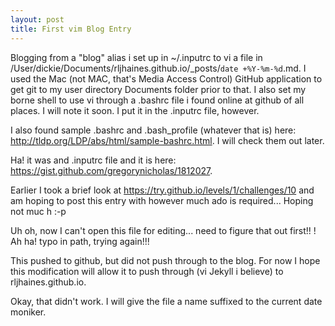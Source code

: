 ```yaml
---
layout: post
title: First vim Blog Entry
---
```


Blogging from a "blog" alias i set up in ~/.inputrc to vi a file in /User/dickie/Documents/rljhaines.github.io/_posts/`date +%Y-%m-%d`.md. I used the Mac (not MAC, that's Media Access Control) GitHub application to get git to my user directory Documents folder prior to that. I also set my borne shell to use vi through a .bashrc file i found online at github of all places. I will note it soon. I put it in the .inputrc file, however. 

I also found sample .bashrc and .bash_profile (whatever that is) here: http://tldp.org/LDP/abs/html/sample-bashrc.html. I will check them out later.

Ha! it was and .inputrc file and it is here: https://gist.github.com/gregorynicholas/1812027.

Earlier I took a brief look at https://try.github.io/levels/1/challenges/10 and
am hoping to post this entry with however much ado is required... Hoping not muc
h :-p

Uh oh, now I can't open this file for editing... need to figure that out first!!
! Ah ha! typo in path, trying again!!!

This pushed to github, but did not push through to the blog. For now I hope this modification will allow it to push through (vi Jekyll i believe) to rljhaines.github.io.

Okay, that didn't work. I will give the file a name suffixed to the current date moniker.
